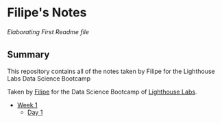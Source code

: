 # Filipe's Notes
###### Elaborating First Readme file

## Summary
This repository contains all of the notes taken by Filipe for the Lighthouse Labs Data Science Bootcamp


Taken by [Filipe](https://github.com/fhpoa) for the Data Science Bootcamp of [Lighthouse Labs](https://www.lighthouselabs.ca).

* [Week 1](/Week_1)
    * [Day 1](/Week_1/Day_1)
    